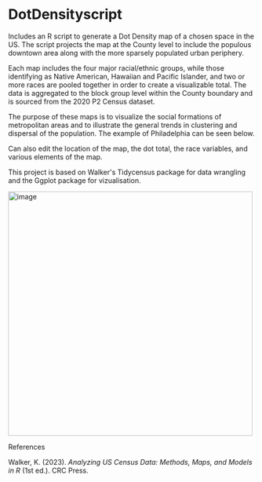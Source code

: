 # DotDensityscript
Includes an R script to generate a Dot Density map of a chosen space in the US.  The script projects the map at the County level to include the populous downtown area along with the more sparsely populated urban periphery.

Each map includes the four major racial/ethnic groups, while those identifying as Native American, Hawaiian and Pacific Islander, and two or more races are pooled together in order to create a visualizable total. The data is aggregated to the block group level within the County boundary and is sourced from the 2020 P2 Census dataset. 

The purpose of these maps is to visualize the social formations of metropolitan areas and to illustrate the general trends in clustering and dispersal of the population. The example of Philadelphia can be seen below.

Can also edit the location of the map, the dot total, the race variables, and various elements of the map.

This project is based on Walker's Tidycensus package for data wrangling and the Ggplot package for vizualisation.

<img width="498" alt="image" src="https://user-images.githubusercontent.com/91633301/190879950-24f82d78-284b-4816-8a64-928166278f2e.png">

References

Walker, K. (2023). *Analyzing US Census Data: Methods, Maps, and Models in R* (1st ed.). CRC Press.
